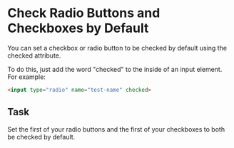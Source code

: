# Check Radio Buttons and Checkboxes by Default

You can set a checkbox or radio button to be checked by default using the checked attribute.

To do this, just add the word "checked" to the inside of an input element. For example:

``` html
<input type="radio" name="test-name" checked>
```

## Task

Set the first of your radio buttons and the first of your checkboxes to both be checked by default.